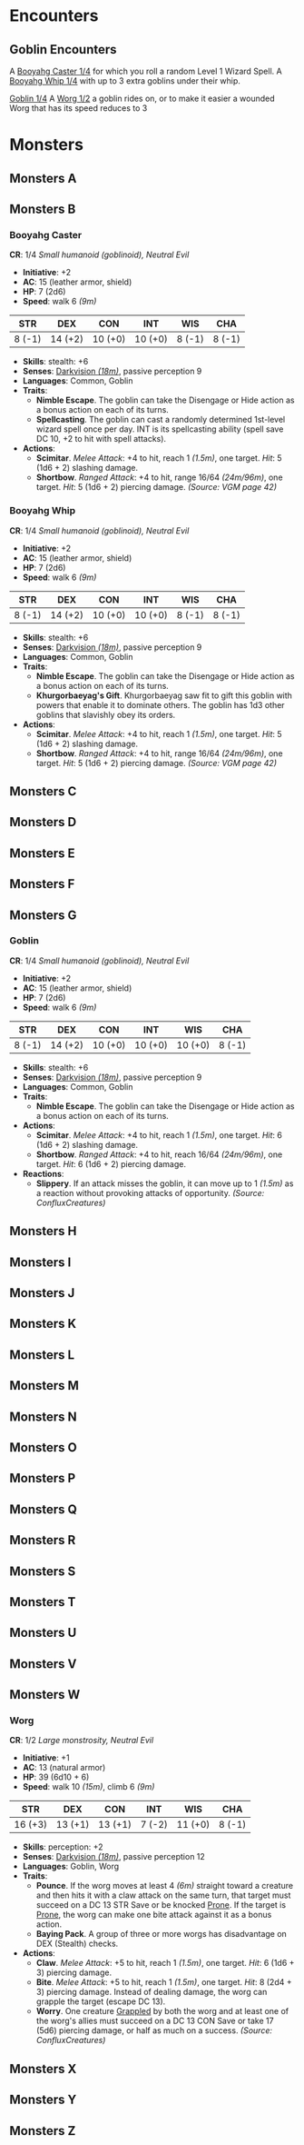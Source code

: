 
# Encounters

## Goblin Encounters

A [Booyahg Caster 1/4](dm_monsters.md#booyahg-caster) for which you roll a random Level 1 Wizard Spell.
A [Booyahg Whip 1/4](dm_monsters.md#booyahg-whip) with up to 3 extra goblins under their whip.

[Goblin 1/4](dm_monsters.md#goblin)
A [Worg 1/2](dm_monsters.md#worg) a goblin rides on, or to make it easier a wounded Worg that has its speed reduces to 3

# Monsters

## Monsters A

## Monsters B
### Booyahg Caster
**CR**: 1/4
*Small humanoid (goblinoid), Neutral Evil*
- **Initiative**: +2
- **AC**: 15 (leather armor, shield)
- **HP**: 7 (2d6)
- **Speed**: walk 6 *(9m)*

STR | DEX | CON | INT | WIS | CHA
 :--: | :--: | :--: | :--: | :--: | :--: 
8 (-1) | 14 (+2) | 10 (+0) | 10 (+0) | 8 (-1) | 8 (-1) 

- **Skills**: stealth: +6
- **Senses**: [Darkvision *(18m)*](./../game_rules.md#advanced-rules#darkvision), passive perception 9
- **Languages**: Common, Goblin
- **Traits**:
   - **Nimble Escape**. The goblin can take the Disengage or Hide action as a bonus action on each of its turns.
   - **Spellcasting**. The goblin can cast a randomly determined 1st-level wizard spell once per day. INT is its spellcasting ability (spell save DC 10, +2 to hit with spell attacks).
- **Actions**:
   - **Scimitar**. *Melee Attack*: +4 to hit, reach 1 *(1.5m)*, one target. 
    *Hit*: 5 (1d6 + 2) slashing damage.
   - **Shortbow**. *Ranged Attack*: +4 to hit, range 16/64 *(24m/96m)*, one target. 
    *Hit*: 5 (1d6 + 2) piercing damage.
*(Source: VGM page 42)*

### Booyahg Whip
**CR**: 1/4
*Small humanoid (goblinoid), Neutral Evil*
- **Initiative**: +2
- **AC**: 15 (leather armor, shield)
- **HP**: 7 (2d6)
- **Speed**: walk 6 *(9m)*

STR | DEX | CON | INT | WIS | CHA
 :--: | :--: | :--: | :--: | :--: | :--: 
8 (-1) | 14 (+2) | 10 (+0) | 10 (+0) | 8 (-1) | 8 (-1) 

- **Skills**: stealth: +6
- **Senses**: [Darkvision *(18m)*](./../game_rules.md#advanced-rules#darkvision), passive perception 9
- **Languages**: Common, Goblin
- **Traits**:
   - **Nimble Escape**. The goblin can take the Disengage or Hide action as a bonus action on each of its turns.
   - **Khurgorbaeyag's Gift**. Khurgorbaeyag saw fit to gift this goblin with powers that enable it to dominate others. The goblin has 1d3 other goblins that slavishly obey its orders.
- **Actions**:
   - **Scimitar**. *Melee Attack*: +4 to hit, reach 1 *(1.5m)*, one target. 
    *Hit*: 5 (1d6 + 2) slashing damage.
   - **Shortbow**. *Ranged Attack*: +4 to hit, range 16/64 *(24m/96m)*, one target. 
    *Hit*: 5 (1d6 + 2) piercing damage.
*(Source: VGM page 42)*

## Monsters C
## Monsters D
## Monsters E
## Monsters F
## Monsters G
### Goblin
**CR**: 1/4
*Small humanoid (goblinoid), Neutral Evil*
- **Initiative**: +2
- **AC**: 15 (leather armor, shield)
- **HP**: 7 (2d6)
- **Speed**: walk 6 *(9m)*

STR | DEX | CON | INT | WIS | CHA
 :--: | :--: | :--: | :--: | :--: | :--: 
8 (-1) | 14 (+2) | 10 (+0) | 10 (+0) | 10 (+0) | 8 (-1) 

- **Skills**: stealth: +6
- **Senses**: [Darkvision *(18m)*](./../game_rules.md#advanced-rules#darkvision), passive perception 9
- **Languages**: Common, Goblin
- **Traits**:
   - **Nimble Escape**. The goblin can take the Disengage or Hide action as a bonus action on each of its turns.
- **Actions**:
   - **Scimitar**. *Melee Attack*: +4 to hit, reach 1 *(1.5m)*, one target. 
    *Hit*: 6 (1d6 + 2) slashing damage.
   - **Shortbow**. *Ranged Attack*: +4 to hit, reach 16/64 *(24m/96m)*, one target. 
    *Hit*: 6 (1d6 + 2) piercing damage.
- **Reactions**:
   - **Slippery**. If an attack misses the goblin, it can move up to 1 *(1.5m)* as a reaction without provoking attacks of opportunity.
*(Source: ConfluxCreatures)*

## Monsters H
## Monsters I
## Monsters J
## Monsters K
## Monsters L
## Monsters M
## Monsters N
## Monsters O
## Monsters P
## Monsters Q
## Monsters R
## Monsters S
## Monsters T
## Monsters U
## Monsters V
## Monsters W
### Worg
**CR**: 1/2
*Large monstrosity, Neutral Evil*
- **Initiative**: +1
- **AC**: 13 (natural armor)
- **HP**: 39 (6d10 + 6)
- **Speed**: walk 10 *(15m)*, climb 6 *(9m)*

STR | DEX | CON | INT | WIS | CHA
 :--: | :--: | :--: | :--: | :--: | :--: 
16 (+3) | 13 (+1) | 13 (+1) | 7 (-2) | 11 (+0) | 8 (-1) 

- **Skills**: perception: +2
- **Senses**: [Darkvision *(18m)*](./../game_rules.md#advanced-rules#darkvision), passive perception 12
- **Languages**: Goblin, Worg
- **Traits**:
   - **Pounce**. If the worg moves at least 4 *(6m)* straight toward a creature and then hits it with a claw attack on the same turn, that target must succeed on a DC 13 STR Save or be knocked [Prone](conditions.md#prone). If the target is [Prone](conditions.md#prone), the worg can make one bite attack against it as a bonus action.
   - **Baying Pack**. A group of three or more worgs has disadvantage on DEX (Stealth) checks.
- **Actions**:
   - **Claw**. *Melee Attack*: +5 to hit, reach 1 *(1.5m)*, one target. 
    *Hit*: 6 (1d6 + 3) piercing damage.
   - **Bite**. *Melee Attack*: +5 to hit, reach 1 *(1.5m)*, one target. 
    *Hit*: 8 (2d4 + 3) piercing damage. Instead of dealing damage, the worg can grapple the target (escape DC 13).
   - **Worry**. One creature [Grappled](conditions.md#grappled) by both the worg and at least one of the worg's allies must succeed on a DC 13 CON Save or take 17 (5d6) piercing damage, or half as much on a success.
*(Source: ConfluxCreatures)*

## Monsters X
## Monsters Y
## Monsters Z


